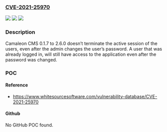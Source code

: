 ### [CVE-2021-25970](https://cve.mitre.org/cgi-bin/cvename.cgi?name=CVE-2021-25970)
![](https://img.shields.io/static/v1?label=Product&message=camaleon_cms&color=blue)
![](https://img.shields.io/static/v1?label=Version&message=%3E%3D%200.1.7%20&color=brighgreen)
![](https://img.shields.io/static/v1?label=Vulnerability&message=CWE-613%20Insufficient%20Session%20Expiration&color=brighgreen)

### Description

Camaleon CMS 0.1.7 to 2.6.0 doesn’t terminate the active session of the users, even after the admin changes the user’s password. A user that was already logged in, will still have access to the application even after the password was changed.

### POC

#### Reference
- https://www.whitesourcesoftware.com/vulnerability-database/CVE-2021-25970

#### Github
No GitHub POC found.

